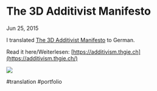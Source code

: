 # The 3D Additivist Manifesto
Jun 25, 2015

I translated [The 3D Additivist Manifesto](http://additivism.org/manifesto) to German.

Read it here/Weiterlesen: [https://additivism.thgie.ch](https://additivism.thgie.ch/)

![](Untitled-8394a32f-3588-4e54-8538-837f8297092f-2a5d305a-b598-4986-bcd7-237b1274a939.png)

#translation #portfolio 